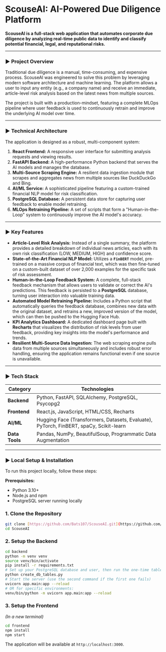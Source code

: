 # ScouseAI: AI-Powered Due Diligence Platform

**ScouseAI is a full-stack web application that automates corporate due diligence by analyzing real-time public data to identify and classify potential financial, legal, and reputational risks.**

---

### ► Project Overview

Traditional due diligence is a manual, time-consuming, and expensive process. ScouseAI was engineered to solve this problem by leveraging modern software architecture and machine learning. The platform allows a user to input any entity (e.g., a company name) and receive an immediate, article-level risk analysis based on the latest news from multiple sources.

The project is built with a production-mindset, featuring a complete MLOps pipeline where user feedback is used to continuously retrain and improve the underlying AI model over time.

---

### ► Technical Architecture

The application is designed as a robust, multi-component system:

1.  **React Frontend:** A responsive user interface for submitting analysis requests and viewing results.
2.  **FastAPI Backend:** A high-performance Python backend that serves the AI models and manages the database.
3.  **Multi-Source Scraping Engine:** A resilient data ingestion module that scrapes and aggregates news from multiple sources like DuckDuckGo and Bing.
4.  **AI/ML Service:** A sophisticated pipeline featuring a custom-trained financial NLP model for risk classification.
5.  **PostgreSQL Database:** A persistent data store for capturing user feedback to enable model retraining.
6.  **MLOps Retraining Pipeline:** A set of scripts that form a "Human-in-the-Loop" system to continuously improve the AI model's accuracy.

---

### ► Key Features

* **Article-Level Risk Analysis:** Instead of a single summary, the platform provides a detailed breakdown of individual news articles, each with its own risk classification (LOW, MEDIUM, HIGH) and confidence score.
* **State-of-the-Art Financial NLP Model:** Utilizes a **`FinBERT`** model, pre-trained on a massive corpus of financial text, which was then fine-tuned on a custom-built dataset of over 2,000 examples for the specific task of risk assessment.
* **Human-in-the-Loop Feedback System:** A complete, full-stack feedback mechanism that allows users to validate or correct the AI's predictions. This feedback is persisted to a **PostgreSQL** database, turning user interaction into valuable training data.
* **Automated Model Retraining Pipeline:** Includes a Python script that automatically queries the feedback database, combines new data with the original dataset, and retrains a new, improved version of the model, which can then be pushed to the Hugging Face Hub.
* **KPI Analytics Dashboard:** A dedicated dashboard page built with **Recharts** that visualizes the distribution of risk levels from user feedback, providing key insights into the model's performance and trends.
* **Resilient Multi-Source Data Ingestion:** The web scraping engine pulls data from multiple sources simultaneously and includes robust error handling, ensuring the application remains functional even if one source is unavailable.

---

### ► Tech Stack

| Category      | Technologies                                                                          |
|---------------|---------------------------------------------------------------------------------------|
| **Backend** | Python, FastAPI, SQLAlchemy, PostgreSQL, Psycopg2                                     |
| **Frontend** | React.js, JavaScript, HTML/CSS, Recharts                                              |
| **AI/ML** | Hugging Face (Transformers, Datasets, Evaluate), PyTorch, FinBERT, spaCy, Scikit-learn |
| **Data Tools**| Pandas, NumPy, BeautifulSoup, Programmatic Data Augmentation                          |

---

### ► Local Setup & Installation

To run this project locally, follow these steps:

**Prerequisites:**
* Python 3.10+
* Node.js and npm
* PostgreSQL server running locally

### 1. Clone the Repository
```bash
git clone [https://github.com/Bats107/ScouseAI.git](https://github.com/Bats107/ScouseAI.git)
cd ScouseAI
```

### 2. Setup the Backend
```bash
cd backend
python -m venv venv
source venv/bin/activate
pip install -r requirements.txt
# Set up your PostgreSQL database and user, then run the one-time table creation script
python create_db_tables.py
# Start the server (use the second command if the first one fails)
uvicorn app.main:app --reload
# OR for specific environments:
venv/bin/python -m uvicorn app.main:app --reload
```

### 3. Setup the Frontend
*(In a new terminal)*
```bash
cd frontend
npm install
npm start
```
The application will be available at `http://localhost:3000`.
